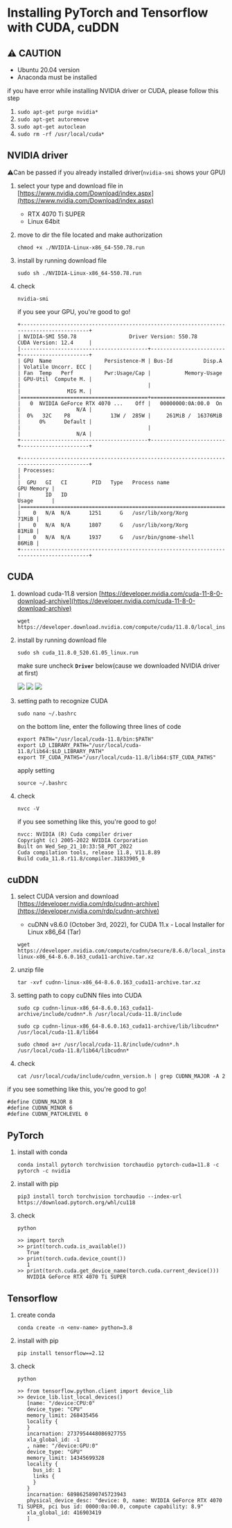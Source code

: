 # Installing PyTorch and Tensorflow with CUDA, cuDDN

## ⚠️ CAUTION
- Ubuntu 20.04 version
- Anaconda must be installed

if you have error while installing NVIDIA driver or CUDA, please follow this step
1. ```sudo apt-get purge nvidia*```
2. ```sudo apt-get autoremove```
3. ```sudo apt-get autoclean```
4. ```sudo rm -rf /usr/local/cuda*```

## NVIDIA driver
⚠️Can be passed if you already installed driver(```nvidia-smi``` shows your GPU)

1. select your type and download file in [https://www.nvidia.com/Download/index.aspx](https://www.nvidia.com/Download/index.aspx)
   - RTX 4070 Ti SUPER
   - Linux 64bit

2. move to dir the file located and make authorization
   ```shell
   chmod +x ./NVIDIA-Linux-x86_64-550.78.run
   ```

3. install by running download file
   ```shell
   sudo sh ./NVIDIA-Linux-x86_64-550.78.run
   ```

4. check
   ```
   nvidia-smi
   ```

   if you see your GPU, you're good to go!
   ```
   +-----------------------------------------------------------------------------------------+
   | NVIDIA-SMI 550.78                 Driver Version: 550.78         CUDA Version: 12.4     |
   |-----------------------------------------+------------------------+----------------------+
   | GPU  Name                 Persistence-M | Bus-Id          Disp.A | Volatile Uncorr. ECC |
   | Fan  Temp   Perf          Pwr:Usage/Cap |           Memory-Usage | GPU-Util  Compute M. |
   |                                         |                        |               MIG M. |
   |=========================================+========================+======================|
   |   0  NVIDIA GeForce RTX 4070 ...    Off |   00000000:0A:00.0  On |                  N/A |
   |  0%   32C    P8             13W /  285W |     261MiB /  16376MiB |      0%      Default |
   |                                         |                        |                  N/A |
   +-----------------------------------------+------------------------+----------------------+
                                                                                            
   +-----------------------------------------------------------------------------------------+
   | Processes:                                                                              |
   |  GPU   GI   CI        PID   Type   Process name                              GPU Memory |
   |        ID   ID                                                               Usage      |
   |=========================================================================================|
   |    0   N/A  N/A      1251      G   /usr/lib/xorg/Xorg                             71MiB |
   |    0   N/A  N/A      1807      G   /usr/lib/xorg/Xorg                             81MiB |
   |    0   N/A  N/A      1937      G   /usr/bin/gnome-shell                           86MiB |
   +-----------------------------------------------------------------------------------------+
   ```

## CUDA
1. download cuda-11.8 version [https://developer.nvidia.com/cuda-11-8-0-download-archive](https://developer.nvidia.com/cuda-11-8-0-download-archive)
   ```shell
   wget https://developer.download.nvidia.com/compute/cuda/11.8.0/local_installers/cuda_11.8.0_520.61.05_linux.run
   ```

2. install by running download file
   ```shell
   sudo sh cuda_11.8.0_520.61.05_linux.run
   ```
   
   make sure uncheck **```Driver```** below(cause we downloaded NVIDIA driver at first)
   
   ![](../asset/linux/setting-gpu-environment-1.png)
   ![](../asset/linux/setting-gpu-environment-2.png)
   ![](../asset/linux/setting-gpu-environment-3.png)

3. setting path to recognize CUDA
   ```shell
   sudo nano ~/.bashrc
   ```
   
   on the bottom line, enter the following three lines of code
   
   ```shell
   export PATH="/usr/local/cuda-11.8/bin:$PATH"
   export LD_LIBRARY_PATH="/usr/local/cuda-11.8/lib64:$LD_LIBRARY_PATH"
   export TF_CUDA_PATHS="/usr/local/cuda-11.8/lib64:$TF_CUDA_PATHS"
   ```
   
   apply setting
   ```shell
   source ~/.bashrc
   ```

4. check
   ```shell
   nvcc -V
   ```

   if you see something like this, you're good to go!
   ```
   nvcc: NVIDIA (R) Cuda compiler driver
   Copyright (c) 2005-2022 NVIDIA Corporation
   Built on Wed_Sep_21_10:33:58_PDT_2022
   Cuda compilation tools, release 11.8, V11.8.89
   Build cuda_11.8.r11.8/compiler.31833905_0
   ```

## cuDDN
1. select CUDA version and download [https://developer.nvidia.com/rdp/cudnn-archive](https://developer.nvidia.com/rdp/cudnn-archive)
   - cuDNN v8.6.0   (October 3rd, 2022), for CUDA 11.x - Local Installer for Linux x86_64 (Tar)
  
   ```shell
   wget https://developer.nvidia.com/compute/cudnn/secure/8.6.0/local_installers/11.8/cudnn-linux-x86_64-8.6.0.163_cuda11-archive.tar.xz
   ```

2. unzip file
   ```shell
   tar -xvf cudnn-linux-x86_64-8.6.0.163_cuda11-archive.tar.xz
   ```

3. setting path to copy cuDNN files into CUDA
   ```shell
   sudo cp cudnn-linux-x86_64-8.6.0.163_cuda11-archive/include/cudnn*.h /usr/local/cuda-11.8/include
   ```
   
   ```shell
   sudo cp cudnn-linux-x86_64-8.6.0.163_cuda11-archive/lib/libcudnn* /usr/local/cuda-11.8/lib64
   ```
   
   ```shell
   sudo chmod a+r /usr/local/cuda-11.8/include/cudnn*.h /usr/local/cuda-11.8/lib64/libcudnn*
   ```

4. check
   ```shell
   cat /usr/local/cuda/include/cudnn_version.h | grep CUDNN_MAJOR -A 2
   ```

if you see something like this, you're good to go!
```shell
#define CUDNN_MAJOR 8
#define CUDNN_MINOR 6
#define CUDNN_PATCHLEVEL 0
```

## PyTorch
1. install with conda
   ```shell
   conda install pytorch torchvision torchaudio pytorch-cuda=11.8 -c pytorch -c nvidia
   ```
2. install with pip
   ```shell
   pip3 install torch torchvision torchaudio --index-url https://download.pytorch.org/whl/cu118
   ```
   
3. check
   ```shell
   python
   
   >> import torch
   >> print(torch.cuda.is_available())
      True
   >> print(torch.cuda.device_count())
      1
   >> print(torch.cuda.get_device_name(torch.cuda.current_device()))
      NVIDIA GeForce RTX 4070 Ti SUPER
   ```

## Tensorflow
1. create conda
   ```shell
   conda create -n <env-name> python=3.8
   ```
   
2. install with pip
   ```shell
   pip install tensorflow==2.12
   ```

3. check
   ```shell
   python

   >> from tensorflow.python.client import device_lib
   >> device_lib.list_local_devices()
      [name: "/device:CPU:0"
      device_type: "CPU"
      memory_limit: 268435456
      locality {
      }
      incarnation: 2737954448086927755
      xla_global_id: -1
      , name: "/device:GPU:0"
      device_type: "GPU"
      memory_limit: 14345699328
      locality {
        bus_id: 1
        links {
        }
      }
      incarnation: 6898625890745723943
      physical_device_desc: "device: 0, name: NVIDIA GeForce RTX 4070 Ti SUPER, pci bus id: 0000:0a:00.0, compute capability: 8.9"
      xla_global_id: 416903419
      ]
   ```
   
